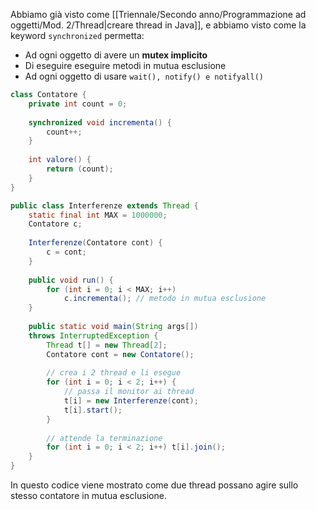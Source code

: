 Abbiamo già visto come [[Triennale/Secondo anno/Programmazione ad oggetti/Mod. 2/Thread|creare thread in Java]], e abbiamo visto come la keyword `synchronized` permetta:
- Ad ogni oggetto di avere un **mutex implicito**
- Di eseguire eseguire metodi in mutua esclusione
- Ad ogni oggetto di usare `wait(), notify() e notifyall()`

```java
class Contatore {
    private int count = 0;
	
    synchronized void incrementa() {
        count++;
    }
	
    int valore() {
        return (count);
    }
}

public class Interferenze extends Thread {
    static final int MAX = 1000000;
    Contatore c;
	
    Interferenze(Contatore cont) {
        c = cont;
    }
	
    public void run() {
        for (int i = 0; i < MAX; i++)
            c.incrementa(); // metodo in mutua esclusione
    }
	
    public static void main(String args[])
    throws InterruptedException {
        Thread t[] = new Thread[2];
        Contatore cont = new Contatore();
		
        // crea i 2 thread e li esegue
        for (int i = 0; i < 2; i++) {
	        // passa il monitor ai thread
            t[i] = new Interferenze(cont);
            t[i].start();
        }
		
        // attende la terminazione
        for (int i = 0; i < 2; i++) t[i].join();
    }
}
```

In questo codice viene mostrato come due thread possano agire sullo stesso contatore in mutua esclusione.

